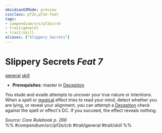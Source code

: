 ```yaml
---
obsidianUIMode: preview
cssclass: pf2e,pf2e-feat
tags:
- compendium/src/pf2e/crb
- trait/general
- trait/skill
aliases: ["Slippery Secrets"]
---
```

# Slippery Secrets  *Feat 7*  
[general](rules/traits/general.md)  [skill](rules/traits/skill.md)  

- **Prerequisites**: master in [Deception](compendium/skills.md#Deception)

You elude and evade attempts to uncover your true nature or intentions. When a spell or [magical](rules/traits/magical.md) effect tries to read your mind, detect whether you are lying, or reveal your alignment, you can attempt a [Deception](compendium/skills.md#Deception) check against the spell or effect's DC. If you succeed, the effect reveals nothing.

*Source: Core Rulebook p. 266*  
%% #compendium/src/pf2e/crb #trait/general #trait/skill %%